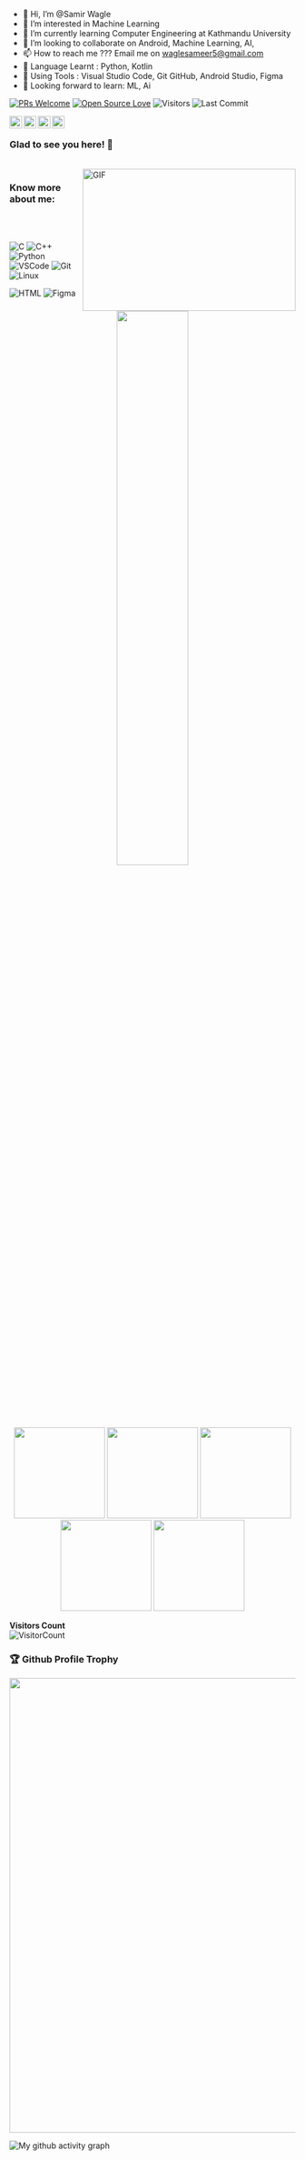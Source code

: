- 👋 Hi, I’m @Samir Wagle
- 👀 I’m interested in Machine Learning
- 🌱 I’m currently learning Computer Engineering at Kathmandu University  
- 💞️ I’m looking to collaborate on Android, Machine Learning, AI, 
- 📫 How to reach me ???  Email me on waglesameer5@gmail.com
- 🙌 Language Learnt : Python, Kotlin
- 🔧 Using Tools : Visual Studio Code,  Git GitHub, Android Studio, Figma
- 🌱 Looking forward to learn: ML, Ai




[![PRs Welcome](https://img.shields.io/badge/PRs-welcome-brightgreen.svg?style=flat&logo=github)](https://github.com/SamirWagle)
[![Open Source Love](https://badges.frapsoft.com/os/v2/open-source.svg?v=103)](https://github.com/SamirWagle)
<img alt="Visitors" src="https://komarev.com/ghpvc/?username=SamirWagle&style=flat&labelColor=black&logo=github&label=PROFILE+VIEWS&color=29bf12"/>
<img alt="Last Commit" src="https://img.shields.io/github/last-commit/SamirWagle/SamirWagle?logo=markdown&label=LAST+UPDATE&color=29bf12&style=flat">
 <!-- <a href="https://github.com/SamirWagle/SamirWagle/actions">
   <img alt="github-activity" src="https://github.com/SamirWagle/SamirWagle/workflows/update-gh-activity/badge.svg">
  </a> -->

<a href="https://twitter.com/sameerwagle2">
  <img align="left" alt="Samir's Twitter" width="22px" src="https://cdn.jsdelivr.net/npm/simple-icons@v3/icons/twitter.svg" />
</a>

<a href="https://github.com/SamirWagle">
  <img align="left" alt="Samir's Github" width="22px" src="https://cdn.jsdelivr.net/npm/simple-icons@v3/icons/github.svg" />
</a>

<a href="https://instagram.com/sameer_wagle_/">
  <img align="left" alt="Sameer's Instagram" width="22px" src="https://cdn.jsdelivr.net/npm/simple-icons@v3/icons/instagram.svg" />
</a>
<a href="https://www.facebook.com/sam.wag2/">
  <img align="left" alt="sameer's Facebook" width="22px" src="https://cdn.jsdelivr.net/npm/simple-icons@v3/icons/facebook.svg" />
</a>
<!-- <a href="https://www.hackerrank.com/SamirWagle/">
  <img align="left" alt="Reeha's Hackerrank" width="22px" src="https://cdn.jsdelivr.net/npm/simple-icons@v3/icons/hackerrank.svg" />
</a>-->

<br />

### Glad to see you here! 🤩 &nbsp;

<br />

<img align="right" height="250" width="375" alt="GIF" src="https://raw.githubusercontent.com/SamirWagle/SamirWagle/master/gifs/coder.gif" />


### Know more about me:


<br>
<br>

![C](https://img.shields.io/badge/C%20-%23E34F26.svg?&style=for-the-badge&logo=C&logoColor=white)
![C++](https://img.shields.io/badge/c++%20-%2300599C.svg?&style=for-the-badge&logo=c%2B%2B&ogoColor=white)
![Python](https://img.shields.io/badge/python%20-%23E34F26.svg?&style=for-the-badge&logo=python&ogoColor=white)
![VSCode](https://img.shields.io/badge/-vscode-00a8e8?style=for-the-badge&logo=visual-studio-code)
![Git](https://img.shields.io/badge/git%20-%23F05033.svg?&style=for-the-badge&logo=git&logoColor=white)
![Linux](https://img.shields.io/badge/-linux-772953?style=for-the-badge&logo=linux)


![HTML](https://img.shields.io/badge/html%20-%23E34F26.svg?&style=for-the-badge&logo=html5&logoColor=white)
![Figma](https://img.shields.io/badge/Figma-F24E1E?style=for-the-badge&logo=figma&logoColor=white)

<p align="center"><img width="50%" src="https://github-readme-stats.vercel.app/api?username=SamirWagle&show_icons=true" /></p>

<!-- <img align="center" src="https://github-readme-stats.vercel.app/api/top-langs/?username=SamirWagle&theme=radical&hide_langs_below=1" /> -->

<p align="center"> <img src="https://octodex.github.com/images/surftocat.png" height="160px" width="160px"> <img src="https://octodex.github.com/images/daftpunktocat-thomas.gif" height="160px" width="160px"> <img src="https://octodex.github.com/images/Robotocat.png" height="160px" width="160px"> <img src="https://octodex.github.com/images/inspectocat.jpg" height="160px" width="160px">  <img src="https://octodex.github.com/images/hula_loop_octodex03.gif" height="160px" width="160px">  </p>



**Visitors Count**  
![VisitorCount](https://profile-counter.glitch.me/{SamirWagle}/count.svg)

<!-- https://cdn4.iconfinder.com/data/icons/logos-and-brands/512/189_Kaggle_logo_logos-512 

<img src="https://octodex.github.com/images/momtocat.png" height="160px" width="160px">
<img src="https://octodex.github.com/images/twenty-percent-cooler-octocat.png" height="160px" width="160px">
<img src="https://octodex.github.com/images/saritocat.png" height="160px" width="160px">
-->

<h3>🏆 Github Profile Trophy</h3>
<p align="center">
<a href="https://github.com/SamirWagle">
  <img width=800 src="https://github-profile-trophy.vercel.app/?username=SamirWagle&column=8&theme=gruvbox&no-frame=true"/>
</a>
  </p>

<!-- [![GitHub Streak](https://github-readme-streak-stats.herokuapp.com?user=SamirWagle&theme=dracula&date_format=M%20j%5B%2C%20Y%5D)](https://git.io/streak-stats) -->

![My github activity graph](https://activity-graph.herokuapp.com/graph?username=SamirWagle&theme=dracula&custom_title=My%20Commits%20Graph%20&hide_border=true)

<!---
githubhacker45/githubhacker45 is a ✨ special ✨ repository because its `README.md` (this file) appears on your GitHub profile.
You can click the Preview link to take a look at your changes.
--->
